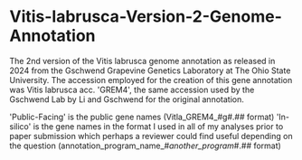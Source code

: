 # Vitis-labrusca-Version-2-Genome-Annotation
The 2nd version of the Vitis labrusca genome annotation as released in 2024 from the Gschwend Grapevine Genetics Laboratory at The Ohio State University.  The accession employed for the creation of this gene annotation was Vitis labrusca acc. 'GREM4', the same accession used by the Gschwend Lab by Li and Gschwend for the original annotation.

'Public-Facing' is the public gene names (Vitla_GREM4_#g#.## format)
'In-silico' is the gene names in the format I used in all of my analyses prior to paper submission which perhaps a reviewer could find useful depending on the question (annotation_program_name_#_another_program_#.## format)
